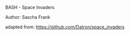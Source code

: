 BASH - Space Invaders

Author: Sascha Frank

adapted from: https://github.com/Datron/space_invaders


